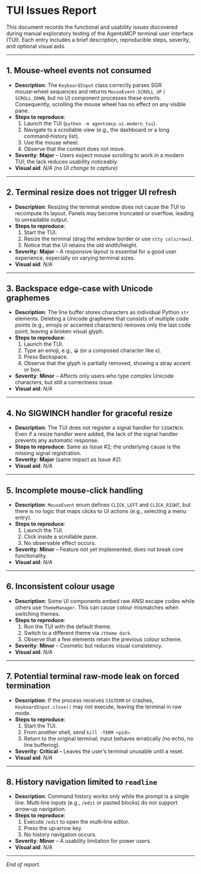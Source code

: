 # TUI Issues Report

This document records the functional and usability issues discovered during manual exploratory testing of the AgentsMCP terminal user interface (TUI).  Each entry includes a brief description, reproducible steps, severity, and optional visual aids.

---

## 1. Mouse‑wheel events not consumed
- **Description**: The `KeyboardInput` class correctly parses SGR mouse‑wheel sequences and returns `MouseEvent.SCROLL_UP` / `SCROLL_DOWN`, but no UI component processes these events. Consequently, scrolling the mouse wheel has no effect on any visible pane.
- **Steps to reproduce**:
  1. Launch the TUI (`python -m agentsmcp.ui.modern_tui`).
  2. Navigate to a scrollable view (e.g., the dashboard or a long command‑history list).
  3. Use the mouse wheel.
  4. Observe that the content does not move.
- **Severity**: **Major** – Users expect mouse scrolling to work in a modern TUI; the lack reduces usability noticeably.
- **Visual aid**: *N/A (no UI change to capture)*

---

## 2. Terminal resize does not trigger UI refresh
- **Description**: Resizing the terminal window does not cause the TUI to recompute its layout. Panels may become truncated or overflow, leading to unreadable output.
- **Steps to reproduce**:
  1. Start the TUI.
  2. Resize the terminal (drag the window border or use `stty cols/rows`).
  3. Notice that the UI retains the old width/height.
- **Severity**: **Major** – A responsive layout is essential for a good user experience, especially on varying terminal sizes.
- **Visual aid**: *N/A*

---

## 3. Backspace edge‑case with Unicode graphemes
- **Description**: The line buffer stores characters as individual Python `str` elements. Deleting a Unicode grapheme that consists of multiple code points (e.g., emojis or accented characters) removes only the last code point, leaving a broken visual glyph.
- **Steps to reproduce**:
  1. Launch the TUI.
  2. Type an emoji, e.g., `😀` (or a composed character like `é`).
  3. Press Backspace.
  4. Observe that the glyph is partially removed, showing a stray accent or box.
- **Severity**: **Minor** – Affects only users who type complex Unicode characters, but still a correctness issue.
- **Visual aid**: *N/A*

---

## 4. No SIGWINCH handler for graceful resize
- **Description**: The TUI does not register a signal handler for `SIGWINCH`. Even if a resize handler were added, the lack of the signal handler prevents any automatic response.
- **Steps to reproduce**: Same as Issue #2; the underlying cause is the missing signal registration.
- **Severity**: **Major** (same impact as Issue #2).
- **Visual aid**: *N/A*

---

## 5. Incomplete mouse‑click handling
- **Description**: `MouseEvent` enum defines `CLICK_LEFT` and `CLICK_RIGHT`, but there is no logic that maps clicks to UI actions (e.g., selecting a menu entry).
- **Steps to reproduce**:
  1. Launch the TUI.
  2. Click inside a scrollable pane.
  3. No observable effect occurs.
- **Severity**: **Minor** – Feature not yet implemented; does not break core functionality.
- **Visual aid**: *N/A*

---

## 6. Inconsistent colour usage
- **Description**: Some UI components embed raw ANSI escape codes while others use `ThemeManager`. This can cause colour mismatches when switching themes.
- **Steps to reproduce**:
  1. Run the TUI with the default theme.
  2. Switch to a different theme via `/theme dark`.
  3. Observe that a few elements retain the previous colour scheme.
- **Severity**: **Minor** – Cosmetic but reduces visual consistency.
- **Visual aid**: *N/A*

---

## 7. Potential terminal raw‑mode leak on forced termination
- **Description**: If the process receives `SIGTERM` or crashes, `KeyboardInput.close()` may not execute, leaving the terminal in raw mode.
- **Steps to reproduce**:
  1. Start the TUI.
  2. From another shell, send `kill -TERM <pid>`.
  3. Return to the original terminal; input behaves erratically (no echo, no line buffering).
- **Severity**: **Critical** – Leaves the user’s terminal unusable until a reset.
- **Visual aid**: *N/A*

---

## 8. History navigation limited to `readline`
- **Description**: Command history works only while the prompt is a single line. Multi‑line inputs (e.g., `/edit` or pasted blocks) do not support arrow‑up navigation.
- **Steps to reproduce**:
  1. Execute `/edit` to open the multi‑line editor.
  2. Press the up‑arrow key.
  3. No history navigation occurs.
- **Severity**: **Minor** – A usability limitation for power users.
- **Visual aid**: *N/A*

---

*End of report.*
